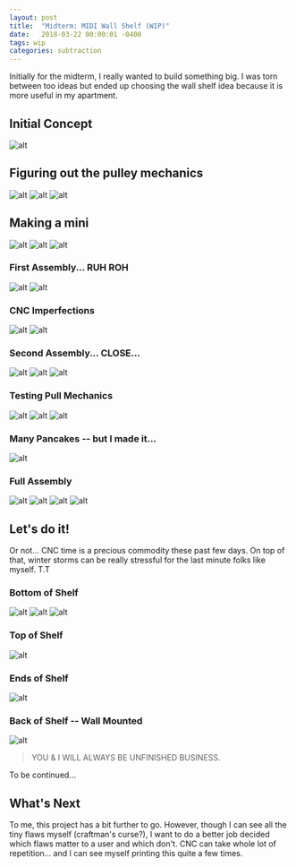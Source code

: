 ```yaml
---
layout: post
title:  "Midterm: MIDI Wall Shelf (WIP)"
date:   2018-03-22 00:00:01 -0400
tags: wip
categories: subtraction
---
```


Initially for the midterm, I really wanted to build something big. I was torn between too ideas but ended up choosing the wall shelf idea because it is more useful in my apartment.

## Initial Concept

![alt](/assets/img/subtraction/midi-shelf/00-concept.jpg)

## Figuring out the pulley mechanics

![alt](/assets/img/subtraction/midi-shelf/10-rough-pulley-prototype.jpg)
![alt](/assets/img/subtraction/midi-shelf/11-maybe-potentiometers.jpg)
![alt](/assets/img/subtraction/midi-shelf/12-rough-mechanics.jpg)

## Making a mini

![alt](/assets/img/subtraction/midi-shelf/50-mini-raw-materials.jpg)
![alt](/assets/img/subtraction/midi-shelf/51-mini-cutouts.jpg)
![alt](/assets/img/subtraction/midi-shelf/52-mini-cutouts.jpg)

### First Assembly... RUH ROH
![alt](/assets/img/subtraction/midi-shelf/53-first-assemly.jpg)
![alt](/assets/img/subtraction/midi-shelf/54-rod-fail.jpg)

### CNC Imperfections
![alt](/assets/img/subtraction/midi-shelf/55-uneveness.jpg)
![alt](/assets/img/subtraction/midi-shelf/56-unevenness.jpg)

### Second Assembly... CLOSE...
![alt](/assets/img/subtraction/midi-shelf/60-second-assembly.jpg)
![alt](/assets/img/subtraction/midi-shelf/61-assembly.jpg)
![alt](/assets/img/subtraction/midi-shelf/62-imperfect-assembly.jpg)

### Testing Pull Mechanics
![alt](/assets/img/subtraction/midi-shelf/63-pulley-assembly.jpg)
![alt](/assets/img/subtraction/midi-shelf/64-pulley-pulled.jpg)
![alt](/assets/img/subtraction/midi-shelf/65-pulley-with-roof.jpg)

### Many Pancakes -- but I made it...
![alt](/assets/img/subtraction/midi-shelf/66-many-pancakes.png)

### Full Assembly
![alt](/assets/img/subtraction/midi-shelf/70-setup-springs-bottom.jpg)
![alt](/assets/img/subtraction/midi-shelf/71-setup-springs-pulley.jpg)
![alt](/assets/img/subtraction/midi-shelf/72-stringing.jpg)
![alt](/assets/img/subtraction/midi-shelf/79-mini-final.jpg)

## Let's do it!
Or not... CNC time is a precious commodity these past few days. On top of that, winter storms can be really stressful for the last minute folks like myself. T.T

### Bottom of Shelf
![alt](/assets/img/subtraction/midi-shelf/80-shelf-bottom.png)
![alt](/assets/img/subtraction/midi-shelf/81-shelf-bottom-cam.jpg)
![alt](/assets/img/subtraction/midi-shelf/82-jig-for-minimum-pocket-diameter.jpg)

### Top of Shelf
![alt](/assets/img/subtraction/midi-shelf/83-midi-shelf-top.png)

### Ends of Shelf
![alt](/assets/img/subtraction/midi-shelf/84-midi-shelf-ends.png)

### Back of Shelf -- Wall Mounted
![alt](/assets/img/subtraction/midi-shelf/85-shelf-back.png)

> YOU & I WILL ALWAYS BE UNFINISHED BUSINESS.

To be continued...

## What's Next

To me, this project has a bit further to go. However, though I can see all the tiny flaws myself (craftman's curse?), I want to do a better job decided which flaws matter to a user and which don't. CNC can take whole lot of repetition... and I can see myself printing this quite a few times.
